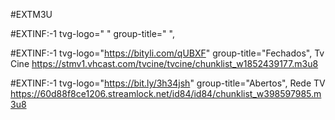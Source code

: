 #EXTM3U

#EXTINF:-1 tvg-logo=" " group-title=" ", 


#EXTINF:-1 tvg-logo="https://bityli.com/qUBXF" group-title="Fechados", Tv Cine
https://stmv1.vhcast.com/tvcine/tvcine/chunklist_w1852439177.m3u8


#EXTINF:-1 tvg-logo="https://bit.ly/3h34jsh" group-title="Abertos", Rede TV
https://60d88f8ce1206.streamlock.net/id84/id84/chunklist_w398597985.m3u8
